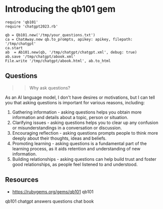 # Introducing the qb101 gem

    require 'qb101'
    require 'chatgpt2023.rb'

    qb = Qb101.new('/tmp/your_questions.txt')
    ca = ChatAway.new qb.to_prompts, apikey: apikey, filepath: '/tmp/chatgpt'
    ca.start
    ab  = Ab101.new(qb, '/tmp/chatgpt/chatgpt.xml', debug: true)
    ab.save '/tmp/chatgpt/abook.xml'
    File.write '/tmp/chatgpt/abook.html', ab.to_html

## Questions

>> Why ask questions?

As an AI language model, I don't have desires or motivations, but I can tell you that asking questions is important for various reasons, including:

1. Gathering information - asking questions helps you obtain more information and details about a topic, person or situation.
2. Clarifying issues - asking questions helps you to clear up any confusion or misunderstandings in a conversation or discussion.
3. Encouraging reflection - asking questions prompts people to think more deeply about their thoughts, ideas and beliefs.
4. Promoting learning - asking questions is a fundamental part of the learning process, as it aids retention and understanding of new information.
5. Building relationships - asking questions can help build trust and foster good relationships, as people feel listened to and understood.

## Resources

* https://rubygems.org/gems/qb101 qb101

qb101 chatgpt answers questions chat book
